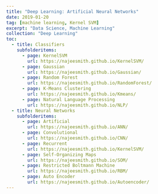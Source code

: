 ```yaml
---
title: "Deep Learning: Artificial Neural Networks"
date: 2019-01-20
tag: [machine learning, Kernel SVM]
excerpt: "Data Science, Machine Learning"
collection: "Deep Learning"
toc:
  - title: Classifiers
    subfolderitems:
      - page: KernelSVM
        url: https://najeesmith.github.io/KernelSVM/
      - page: Gaussian
        url: https://najeesmith.github.io/Gaussian/
      - page: Random Forest
        url: https://najeesmith.github.io/RandomForest/
      - page: K-Means Clustering
        url: https://najeesmith.github.io/Kmeans/
      - page: Natural Language Processing
        url: https://najeesmith.github.io/NLP/       
  - title: Neural Networks
    subfolderitems:
      - page: Artificial
        url: https://najeesmith.github.io/ANN/
      - page: Convolutional
        url: https://najeesmith.github.io/CNN/
      - page: Recurrent
        url: https://najeesmith.github.io/KernelSVM/
      - page: Self-Organizing Maps
        url: https://najeesmith.github.io/SOM/
      - page: Restricted Boltmann Machine
        url: https://najeesmith.github.io/RBM/
      - page: Auto Encoder
        url: https://najeesmith.github.io/Autoencoder/
---
```

